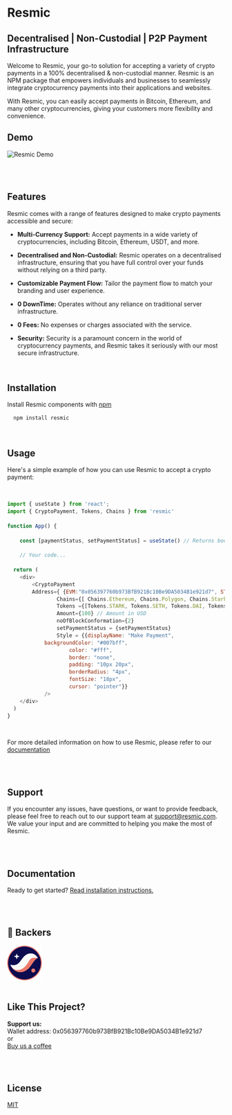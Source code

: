 
# Resmic

## Decentralised |  Non-Custodial | P2P Payment Infrastructure

Welcome to Resmic, your go-to solution for accepting a variety of crypto payments in a 100% decentralised & non-custodial manner. Resmic is an NPM package that empowers individuals and businesses to seamlessly integrate cryptocurrency payments into their applications and websites. 

With Resmic, you can easily accept payments in Bitcoin, Ethereum, and many other cryptocurrencies, giving your customers more flexibility and convenience.



## Demo

<!-- https://github.com/0xResmic/componentcreation/assets/90379168/640b10f1-cce4-4be7-b28d-609f354b7506 -->
<!-- https://youtu.be/MVKHNkfOqXA -->
![Resmic Demo](src/assets/resmic_demo.gif "Resmic Demo")

</br>
</br>

## Features
Resmic comes with a range of features designed to make crypto payments accessible and secure:

- **Multi-Currency Support:** Accept payments in a wide variety of cryptocurrencies, including Bitcoin, Ethereum, USDT, and more.

- **Decentralised and Non-Custodial:** Resmic operates on a decentralised infrastructure, ensuring that you have full control over your funds without relying on a third party.

- **Customizable Payment Flow:** Tailor the payment flow to match your branding and user experience.

- **0 DownTime:** Operates without any reliance on traditional server infrastructure.

- **0 Fees:**  No expenses or charges associated with the service.

- **Security:** Security is a paramount concern in the world of cryptocurrency payments, and Resmic takes it seriously with our most secure infrastructure.


 </br>
 
## Installation

Install Resmic components with [npm](https://www.npmjs.com/package/resmic)
</br>
```bash
  npm install resmic
```
</br>

## Usage
Here's a simple example of how you can use Resmic to accept a crypto payment:

</br>


```javascript
import { useState } from 'react';
import { CryptoPayment, Tokens, Chains } from 'resmic'

function App() {

	const [paymentStatus, setPaymentStatus] = useState() // Returns bool after the payment
	
	// Your code...

  return (
	<div>
	    <CryptoPayment 
		Address={ {EVM:"0x056397760b973BfB921Bc10Be9DA5034B1e921d7", STARKNET:"0x05Ea419aa3Ad67A9f9721dc38257f8Cc1E032b0Ac83ED6b532Aad3e1778c1B9F"}} // Wallet Address to receive Funds
            	Chains={[ Chains.Ethereum, Chains.Polygon, Chains.Starknet, Chains.Sepolia]}
            	Tokens ={[Tokens.STARK, Tokens.SETH, Tokens.DAI, Tokens.ETH, Tokens.BNB, Tokens.USDC]} 
            	Amount={100} // Amount in USD
            	noOfBlockConformation={2}
            	setPaymentStatus = {setPaymentStatus}
            	Style = {{displayName: "Make Payment",
			backgroundColor: "#007bff",
                	color: "#fff",
                	border: "none",
                	padding: "10px 20px",
                	borderRadius: "4px",
                	fontSize: "18px",
                	cursor: "pointer"}} 
            />
	</div>
  )
}
```
</br>


For more detailed information on how to use Resmic, please refer to our [documentation](https://docs.resmic.com)

</br>
</br>

## Support

If you encounter any issues, have questions, or want to provide feedback, please feel free to reach out to our support team at support@resmic.com. We value your input and are committed to helping you make the most of Resmic.

</br>
</br>

## Documentation

Ready to get started? 
[Read installation instructions.](https://docs.resmic.com)

</br>
</br>

## 🏅 Backers

<img width="80" height="80" alt="Starknet Blockchain" src="src/assets/starknet.png">


</br>
</br>

## Like This Project?
**Support us:**
</br>
	Wallet address: 0x056397760b973BfB921Bc10Be9DA5034B1e921d7
 </br>
 or
 </br>
 	[Buy us a coffee](https://www.buymeacoffee.com/resmic)

</br>
</br>

## License

[MIT](https://choosealicense.com/licenses/mit/)


